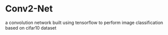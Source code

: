 # Conv2-Net
a convolution network built using tensorflow to perform image classification based on cifar10 dataset 

